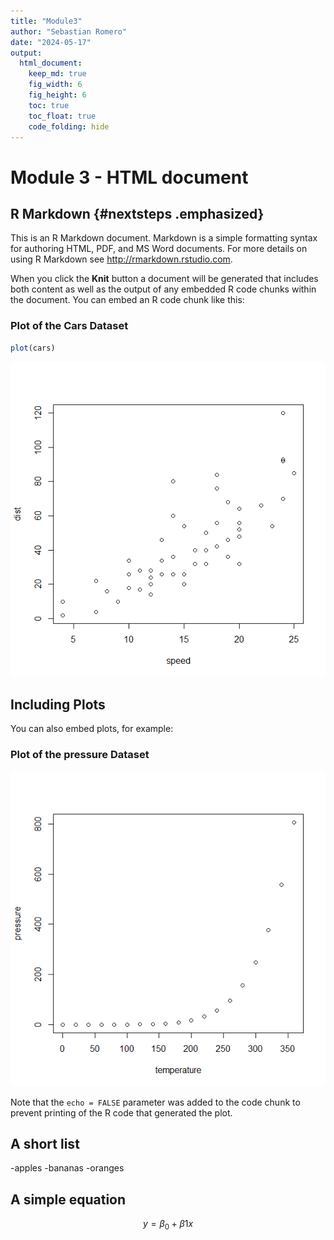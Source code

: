 ```yaml
---
title: "Module3"
author: "Sebastian Romero"
date: "2024-05-17"
output: 
  html_document: 
    keep_md: true
    fig_width: 6
    fig_height: 6
    toc: true
    toc_float: true
    code_folding: hide
---
```




# Module 3 - HTML document

## R Markdown {#nextsteps .emphasized}

This is an R Markdown document. Markdown is a simple formatting syntax for authoring HTML, PDF, and MS Word documents. For more details on using R Markdown see <http://rmarkdown.rstudio.com>.

When you click the **Knit** button a document will be generated that includes both content as well as the output of any embedded R code chunks within the document. You can embed an R code chunk like this:

### Plot of the Cars Dataset


```r
plot(cars)
```

![](HTML_document_files/figure-html/cars-1.png)<!-- -->

## Including Plots

You can also embed plots, for example:

### Plot of the pressure Dataset

![](HTML_document_files/figure-html/pressure-1.png)<!-- -->

Note that the `echo = FALSE` parameter was added to the code chunk to prevent printing of the R code that generated the plot.

## A short list

-apples
-bananas
-oranges

## A simple equation

$$ y = \beta_0 + \beta1x $$
